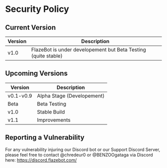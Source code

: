 # Security Policy

## Current Version

|Version|Description|
|-------|------------------|
|v1.0|FlazeBot is under developement but Beta Testing (quite stable)|

## Upcoming Versions

|Version|Description|
|-------|------------------|
|v0.1-v0.9|Alpha Stage (Developement)|
|Beta|Beta Testing|
|v1.0|Stable Build|
|v1.1|Improvements|

## Reporting a Vulnerability

For any vulnerability injuring our Discord bot or our Support Discord Server, please feel free to contact @chredeur0 or @BENZOOgataga via Discord here: https://discord.flazebot.com/
